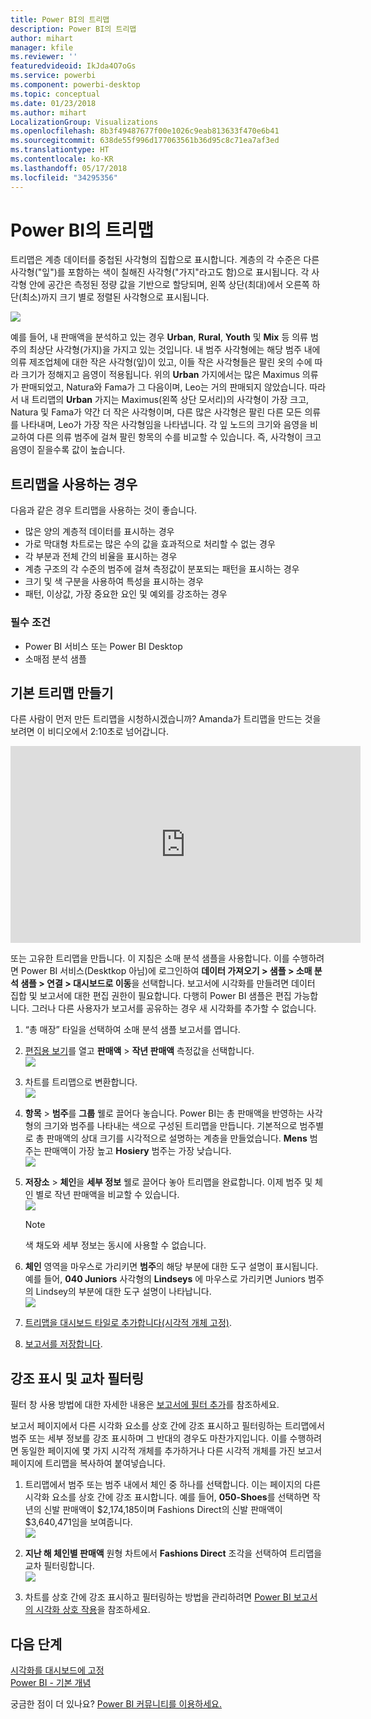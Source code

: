 ```yaml
---
title: Power BI의 트리맵
description: Power BI의 트리맵
author: mihart
manager: kfile
ms.reviewer: ''
featuredvideoid: IkJda4O7oGs
ms.service: powerbi
ms.component: powerbi-desktop
ms.topic: conceptual
ms.date: 01/23/2018
ms.author: mihart
LocalizationGroup: Visualizations
ms.openlocfilehash: 8b3f49487677f00e1026c9eab813633f470e6b41
ms.sourcegitcommit: 638de55f996d177063561b36d95c8c71ea7af3ed
ms.translationtype: HT
ms.contentlocale: ko-KR
ms.lasthandoff: 05/17/2018
ms.locfileid: "34295356"
---
```

# <a name="treemaps-in-power-bi"></a>Power BI의 트리맵
트리맵은 계층 데이터를 중첩된 사각형의 집합으로 표시합니다.  계층의 각 수준은 다른 사각형("잎")를 포함하는 색이 칠해진 사각형("가지"라고도 함)으로 표시됩니다.  각 사각형 안에 공간은 측정된 정량 값을 기반으로 할당되며, 왼쪽 상단(최대)에서 오른쪽 하단(최소)까지 크기 별로 정렬된 사각형으로 표시됩니다.

![](media/power-bi-visualization-treemaps/pbi-nancy_viz_treemap.png)

예를 들어, 내 판매액을 분석하고 있는 경우 **Urban**, **Rural**, **Youth** 및 **Mix** 등 의류 범주의 최상단 사각형(가지)을 가지고 있는 것입니다.  내 범주 사각형에는 해당 범주 내에 의류 제조업체에 대한 작은 사각형(잎)이 있고, 이들 작은 사각형들은 팔린 옷의 수에 따라 크기가 정해지고 음영이 적용됩니다.  위의 **Urban** 가지에서는 많은 Maximus 의류가 판매되었고, Natura와 Fama가 그 다음이며, Leo는 거의 판매되지 않았습니다.  따라서 내 트리맵의 **Urban** 가지는 Maximus(왼쪽 상단 모서리)의 사각형이 가장 크고, Natura 및 Fama가 약간 더 작은 사각형이며, 다른 많은 사각형은 팔린 다른 모든 의류를 나타내며, Leo가 가장 작은 사각형임을 나타냅니다.  각 잎 노드의 크기와 음영을 비교하여 다른 의류 범주에 걸쳐 팔린 항목의 수를 비교할 수 있습니다. 즉, 사각형이 크고 음영이 짙을수록 값이 높습니다.

## <a name="when-to-use-a-treemap"></a>트리맵을 사용하는 경우
다음과 같은 경우 트리맵을 사용하는 것이 좋습니다.

* 많은 양의 계층적 데이터를 표시하는 경우
* 가로 막대형 차트로는 많은 수의 값을 효과적으로 처리할 수 없는 경우
* 각 부분과 전체 간의 비율을 표시하는 경우
* 계층 구조의 각 수준의 범주에 걸쳐 측정값이 분포되는 패턴을 표시하는 경우
* 크기 및 색 구분을 사용하여 특성을 표시하는 경우
* 패턴, 이상값, 가장 중요한 요인 및 예외를 강조하는 경우

### <a name="prerequisites"></a>필수 조건
 - Power BI 서비스 또는 Power BI Desktop
 - 소매점 분석 샘플

## <a name="create-a-basic-treemap"></a>기본 트리맵 만들기
다른 사람이 먼저 만든 트리맵을 시청하시겠습니까?  Amanda가 트리맵을 만드는 것을 보려면 이 비디오에서 2:10초로 넘어갑니다.

<iframe width="560" height="315" src="https://www.youtube.com/embed/IkJda4O7oGs" frameborder="0" allowfullscreen></iframe>

또는 고유한 트리맵을 만듭니다. 이 지침은 소매 분석 샘플을 사용합니다. 이를 수행하려면 Power BI 서비스(Desktkop 아님)에 로그인하여 **데이터 가져오기 \> 샘플 \> 소매 분석 샘플 \> 연결 \> 대시보드로 이동**을 선택합니다. 보고서에 시각화를 만들려면 데이터 집합 및 보고서에 대한 편집 권한이 필요합니다. 다행히 Power BI 샘플은 편집 가능합니다. 그러나 다른 사용자가 보고서를 공유하는 경우 새 시각화를 추가할 수 없습니다.

1. “총 매장” 타일을 선택하여 소매 분석 샘플 보고서를 엽니다.    
2. [편집용 보기](service-interact-with-a-report-in-editing-view.md)를 열고 **판매액** > **작년 판매액** 측정값을 선택합니다.   
   ![](media/power-bi-visualization-treemaps/treemapfirstvalue_new.png)   
3. 차트를 트리맵으로 변환합니다.  
   ![](media/power-bi-visualization-treemaps/treemapconvertto_new.png)   
4. **항목** > **범주**를 **그룹** 웰로 끌어다 놓습니다. Power BI는 총 판매액을 반영하는 사각형의 크기와 범주를 나타내는 색으로 구성된 트리맵을 만듭니다.  기본적으로 범주별로 총 판매액의 상대 크기를 시각적으로 설명하는 계층을 만들었습니다.  **Mens** 범주는 판매액이 가장 높고 **Hosiery** 범주는 가장 낮습니다.   
   ![](media/power-bi-visualization-treemaps/treemapcomplete_new.png)   
5. **저장소** > **체인**을 **세부 정보** 웰로 끌어다 놓아 트리맵을 완료합니다. 이제 범주 및 체인 별로 작년 판매액을 비교할 수 있습니다.   
   ![](media/power-bi-visualization-treemaps/treemap_addgroup_new.png)
   
   > [!NOTE]
   > 색 채도와 세부 정보는 동시에 사용할 수 없습니다.
   > 
   > 
5. **체인** 영역을 마우스로 가리키면 **범주**의 해당 부분에 대한 도구 설명이 표시됩니다.  예를 들어, **040 Juniors** 사각형의 **Lindseys** 에 마우스로 가리키면 Juniors 범주의 Lindsey의 부분에 대한 도구 설명이 나타납니다.  
   ![](media/power-bi-visualization-treemaps/treemaphoverdetail_new.png)
6. [트리맵을 대시보드 타일로 추가합니다(시각적 개체 고정)](service-dashboard-tiles.md). 
7. [보고서를 저장합니다](service-report-save.md).

## <a name="highlighting-and-cross-filtering"></a>강조 표시 및 교차 필터링
필터 창 사용 방법에 대한 자세한 내용은 [보고서에 필터 추가](power-bi-report-add-filter.md)를 참조하세요.

보고서 페이지에서 다른 시각화 요소를 상호 간에 강조 표시하고 필터링하는 트리맵에서 범주 또는 세부 정보를 강조 표시하며 그 반대의 경우도 마찬가지입니다. 이를 수행하려면 동일한 페이지에 몇 가지 시각적 개체를 추가하거나 다른 시각적 개체를 가진 보고서 페이지에 트리맵을 복사하여 붙여넣습니다.

1. 트리맵에서 범주 또는 범주 내에서 체인 중 하나를 선택합니다.  이는 페이지의 다른 시각화 요소를 상호 간에 강조 표시합니다. 예를 들어, **050-Shoes**를 선택하면 작년의 신발 판매액이 $2,174,185이며 Fashions Direct의 신발 판매액이 $3,640,471임을 보여줍니다.  
   ![](media/power-bi-visualization-treemaps/treemaphiliting.png)

2. **지난 해 체인별 판매액** 원형 차트에서 **Fashions Direct** 조각을 선택하여 트리맵을 교차 필터링합니다.  
   ![](media/power-bi-visualization-treemaps/treemapnoowl.gif)    

3. 차트를 상호 간에 강조 표시하고 필터링하는 방법을 관리하려면 [Power BI 보고서의 시각화 상호 작용](service-reports-visual-interactions.md)을 참조하세요.

## <a name="next-steps"></a>다음 단계
[시각화를 대시보드에 고정](service-dashboard-pin-tile-from-report.md)  
[Power BI - 기본 개념](service-basic-concepts.md)  

궁금한 점이 더 있나요? [Power BI 커뮤니티를 이용하세요.](http://community.powerbi.com/)  

